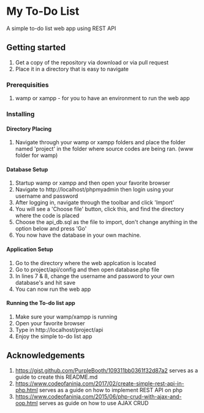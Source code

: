 # My To-Do List

A simple to-do list web app using REST API

## Getting started

1. Get a copy of the repository via download or via pull request
2. Place it in a directory that is easy to navigate

### Prerequisities

1. wamp or xampp - for you to have an environment to run the web app

### Installing

#### Directory Placing
1. Navigate through your wamp or xampp folders and place the folder named 'project' in the folder where source codes are being ran. (www folder for wamp)

#### Database Setup
1. Startup wamp or xampp and then open your favorite browser
2. Navigate to http://localhost/phpmyadmin then login using your username and password
2. After logging in, navigate through the toolbar and click 'Import'
3. You will see a 'Choose file' button, click this, and find the directory where the code is placed
4. Choose the api_db.sql as the file to import, don't change anything in the option below and press 'Go'
5. You now have the database in your own machine.

#### Application Setup
1. Go to the directory where the web applcation is located
2. Go to project/api/config and then open database.php file
3. In lines 7 & 8, change the username and password to your own database's and hit save
4. You can now run the web app

#### Running the To-do list app
1. Make sure your wamp/xampp is running
2. Open your favorite browser
3. Type in http://localhost/project/api
4. Enjoy the simple to-do list app

## Acknowledgements
1. https://gist.github.com/PurpleBooth/109311bb0361f32d87a2 serves as a guide to create this README.md
2. https://www.codeofaninja.com/2017/02/create-simple-rest-api-in-php.html serves as a guide on how to implement REST API on php
3. https://www.codeofaninja.com/2015/06/php-crud-with-ajax-and-oop.html serves as guide on how to use AJAX CRUD
